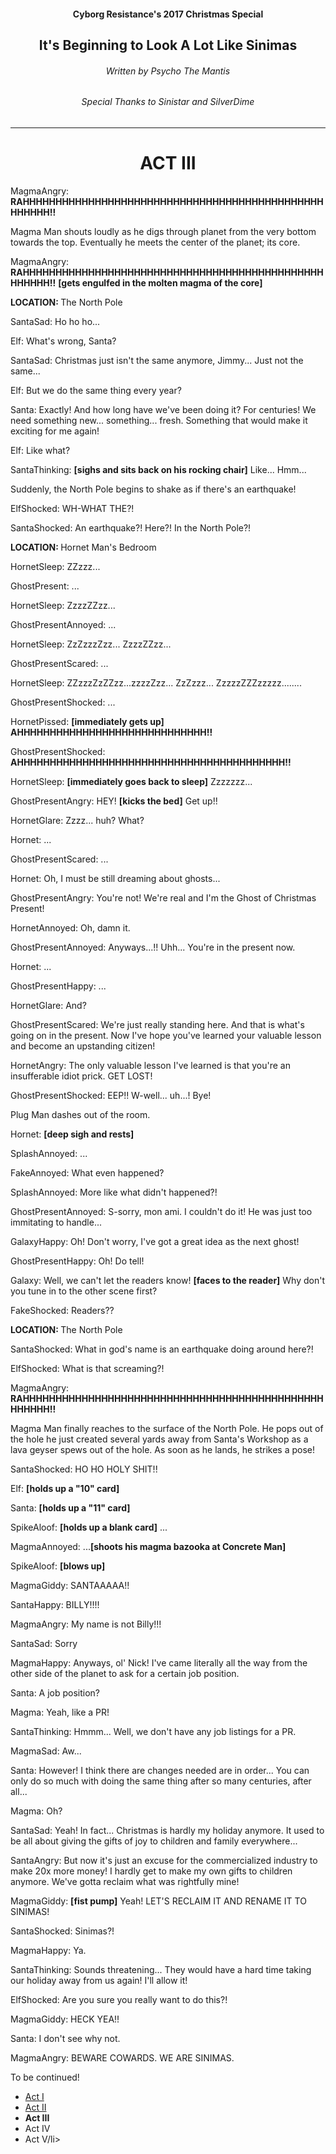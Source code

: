 <div class=""><center>
<h4>Cyborg Resistance's 2017 Christmas Special</h4>
<h2>It's Beginning to Look A Lot Like Sinimas</h2>
<h6>Written by Psycho The Mantis</h6>
<h6>Special Thanks to Sinistar and SilverDime</h6>
<hr>
</center></div>

<div class=""><center>
<h1>ACT III</h1>
</center></div>

MagmaAngry: **RAHHHHHHHHHHHHHHHHHHHHHHHHHHHHHHHHHHHHHHHHHHHHHHHHHHHH!!**

<div class="narration">
Magma Man shouts loudly as he digs through planet from the very bottom towards the top. Eventually he meets the center of the planet; its core.
</div>

MagmaAngry: **RAHHHHHHHHHHHHHHHHHHHHHHHHHHHHHHHHHHHHHHHHHHHHHHHHHHHH!!** **[gets engulfed in the molten magma of the core]**

<div class="narration"><b>LOCATION: </b>The North Pole</div>

SantaSad: Ho ho ho...

Elf: What's wrong, Santa?

SantaSad: Christmas just isn't the same anymore, Jimmy... Just not the same...

Elf: But we do the same thing every year?

Santa: Exactly! And how long have we've been doing it? For centuries! We need something new... something... fresh. Something that would make it exciting for me again!

Elf: Like what?

SantaThinking: **[sighs and sits back on his rocking chair]** Like... Hmm...

<div class="narration">
Suddenly, the North Pole begins to shake as if there's an earthquake!
</div>

ElfShocked: WH-WHAT THE?!

SantaShocked: An earthquake?! Here?! In the North Pole?!

<div class="narration"><b>LOCATION: </b>Hornet Man's Bedroom</div>

HornetSleep: ZZzzz... 

GhostPresent: ...

HornetSleep: ZzzzZZzz...

GhostPresentAnnoyed: ...

HornetSleep: ZzZzzzZzz... ZzzzZZzz...

GhostPresentScared: ...

HornetSleep: ZZzzzZzZZzz...zzzzZzz... ZzZzzz... ZzzzzZZZzzzzz........

GhostPresentShocked: ...

HornetPissed: **[immediately gets up]** **AHHHHHHHHHHHHHHHHHHHHHHHHHHHHH!!**

GhostPresentShocked: **AHHHHHHHHHHHHHHHHHHHHHHHHHHHHHHHHHHHHHHHHH!!**

HornetSleep: **[immediately goes back to sleep]** Zzzzzzz...

GhostPresentAngry: HEY! **[kicks the bed]** Get up!!

HornetGlare: Zzzz... huh? What?

Hornet: ...

GhostPresentScared: ...

Hornet: Oh, I must be still dreaming about ghosts...

GhostPresentAngry: You're not! We're real and I'm the Ghost of Christmas Present!

HornetAnnoyed: Oh, damn it.

GhostPresentAnnoyed: Anyways...!! Uhh... You're in the present now.

Hornet: ...

GhostPresentHappy: ...

HornetGlare: And?

GhostPresentScared: We're just really standing here. And that is what's going on in the present. Now I've hope you've learned your valuable lesson and become an upstanding citizen!

HornetAngry: The only valuable lesson I've learned is that you're an insufferable idiot prick. GET LOST!

GhostPresentShocked: EEP!! W-well... uh...! Bye!

<div class="narration">
Plug Man dashes out of the room.
</div>

Hornet: **[deep sigh and rests]**

SplashAnnoyed: ...

FakeAnnoyed: What even happened?

SplashAnnoyed: More like what didn't happened?!

GhostPresentAnnoyed: S-sorry, mon ami. I couldn't do it! He was just too immitating to handle...

GalaxyHappy: Oh! Don't worry, I've got a great idea as the next ghost!

GhostPresentHappy: Oh! Do tell!

Galaxy: Well, we can't let the readers know! **[faces to the reader]** Why don't you tune in to the other scene first?

FakeShocked: Readers??

<div class="narration"><b>LOCATION: </b>The North Pole</div>

SantaShocked: What in god's name is an earthquake doing around here?!

ElfShocked: What is that screaming?!

MagmaAngry: **RAHHHHHHHHHHHHHHHHHHHHHHHHHHHHHHHHHHHHHHHHHHHHHHHHHHHH!!**

<div class="narration">
Magma Man finally reaches to the surface of the North Pole. He pops out of the hole he just created several yards away from Santa's Workshop as a lava geyser spews out of the hole. As soon as he lands, he strikes a pose!
</div>

SantaShocked: HO HO HOLY SHIT!!

Elf: **[holds up a "10" card]**

Santa: **[holds up a "11" card]**

SpikeAloof: **[holds up a blank card]** ...

MagmaAnnoyed: ...**[shoots his magma bazooka at Concrete Man]**

SpikeAloof: **[blows up]**

MagmaGiddy: SANTAAAAA!!

SantaHappy: BILLY!!!!

MagmaAngry: My name is not Billy!!!

SantaSad: Sorry

MagmaHappy: Anyways, ol' Nick! I've came literally all the way from the other side of the planet to ask for a certain job position.

Santa: A job position?

Magma: Yeah, like a PR!

SantaThinking: Hmmm... Well, we don't have any job listings for a PR.

MagmaSad: Aw...

Santa: However! I think there are changes needed are in order... You can only do so much with doing the same thing after so many centuries, after all...

Magma: Oh?

SantaSad: Yeah! In fact... Christmas is hardly my holiday anymore. It used to be all about giving the gifts of joy to children and family everywhere...

SantaAngry: But now it's just an excuse for the commercialized industry to make 20x more money! I hardly get to make my own gifts to children anymore. We've gotta reclaim what was rightfully mine!

MagmaGiddy: **[fist pump]** Yeah! LET'S RECLAIM IT AND RENAME IT TO SINIMAS!

SantaShocked: Sinimas?!

MagmaHappy: Ya.

SantaThinking: Sounds threatening... They would have a hard time taking our holiday away from us again! I'll allow it!

ElfShocked: Are you sure you really want to do this?!

MagmaGiddy: HECK YEA!!

Santa: I don't see why not.

MagmaAngry: BEWARE COWARDS. WE ARE SINIMAS.

<div class="narration">
To be continued!
<ul>
<li><a href="CR_XMAS_2017_ACT_I.html">Act I</a></li> 
<li><a href="CR_XMAS_2017_ACT_II.html">Act II</a></li> 
<li><b>Act III</b></li>
<li>Act IV</li>
<li>Act V/li></ul>
</div>


<script src="assets/js/replacediv.js"></script>
<script src="assets/js/mugshots.js"></script>